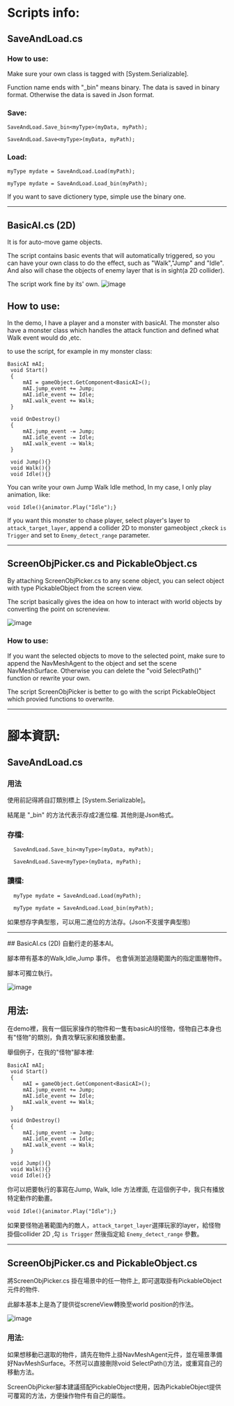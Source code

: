 # Scripts info:

## SaveAndLoad.cs

### How to use:

Make sure your own class is tagged with [System.Serializable].

Function name ends with "_bin" means binary. The data is saved in binary format. Otherwise the data is saved in Json format.


### Save:
  ```
  SaveAndLoad.Save_bin<myType>(myData, myPath);
  
  SaveAndLoad.Save<myType>(myData, myPath);
  ```
  
### Load:
  ```
  myType mydate = SaveAndLoad.Load(myPath);
  
  myType mydate = SaveAndLoad.Load_bin(myPath);
  ```

If you want to save dictionery type, simple use the binary one.

<hr>

## BasicAI.cs (2D)

  It is for auto-move game objects.
  
  The script contains basic events that will automatically triggered, so you can have your own class to do the effect, such as "Walk","Jump" and "Idle". And also will chase the objects of enemy layer that is in sight(a 2D collider).
  
  The script work fine by its' own.
  ![image](https://i.imgur.com/0FKD53i.gif)
  
  ## How to use:  
   In the demo, I have a player and a monster with basicAI. The monster also have a monster class which handles the attack function and defined what Walk event would do ,etc.
   
   to use the script, for example in my monster class:
   ```
   BasicAI mAI;
    void Start()
    {
        mAI = gameObject.GetComponent<BasicAI>();
        mAI.jump_event += Jump;
        mAI.idle_event += Idle;
        mAI.walk_event += Walk;
    }
    
    void OnDestroy()
    {
        mAI.jump_event -= Jump;
        mAI.idle_event -= Idle;
        mAI.walk_event -= Walk;
    }
    
    void Jump(){}
    void Walk(){}
    void Idle(){}
   ```
  You can write your own Jump Walk Idle method, In my case, I only play animation, like:
  ```
  void Idle(){animator.Play("Idle");}
  ```
  
  If you want this monster to chase player, select player's layer to `attack_target_layer`, append a collider 2D to monster gameobject ,ckeck `is Trigger` and set to `Enemy_detect_range` parameter.
<hr>

## ScreenObjPicker.cs and PickableObject.cs

By attaching ScreenObjPicker.cs to any scene object, you can select object with type PickableObject from the screen view.

The script basically gives the idea on how to interact with world objects by converting the point on screneview.

![image](https://i.imgur.com/3Kh0b1P.gif)

### How to use:

If you want the selected objects to move to the selected point, make sure to append the NavMeshAgent to the object and set the scene NavMeshSurface. Otherwise you can delete the "void SelectPath()" function or rewrite your own.

The script ScreenObjPicker is better to go with the script PickableObject which provied functions to overwrite.


<hr>

# 腳本資訊:

## SaveAndLoad.cs

### 用法

使用前記得將自訂類別標上 [System.Serializable]。

結尾是 "_bin" 的方法代表示存成2進位檔. 其他則是Json格式。


### 存檔:
```
  SaveAndLoad.Save_bin<myType>(myData, myPath);
  
  SaveAndLoad.Save<myType>(myData, myPath);
```
  
### 讀檔:
```
  myType mydate = SaveAndLoad.Load(myPath);
  
  myType mydate = SaveAndLoad.Load_bin(myPath);
```

如果想存字典型態，可以用二進位的方法存。(Json不支援字典型態)

<hr>
## BasicAI.cs (2D)
 自動行走的基本AI。
  
  腳本帶有基本的Walk,Idle,Jump 事件。 也會偵測並追隨範圍內的指定圖層物件。
  
  腳本可獨立執行。
  
  ![image](https://i.imgur.com/0FKD53i.gif)
  
  ## 用法:  
   在demo裡，我有一個玩家操作的物件和一隻有basicAI的怪物，怪物自己本身也有"怪物"的類別，負責攻擊玩家和播放動畫。
   
   舉個例子，在我的"怪物"腳本裡:
   ```
   BasicAI mAI;
    void Start()
    {
        mAI = gameObject.GetComponent<BasicAI>();
        mAI.jump_event += Jump;
        mAI.idle_event += Idle;
        mAI.walk_event += Walk;
    }
    
    void OnDestroy()
    {
        mAI.jump_event -= Jump;
        mAI.idle_event -= Idle;
        mAI.walk_event -= Walk;
    }
    
    void Jump(){}
    void Walk(){}
    void Idle(){}
   ```
  你可以把要執行的事寫在Jump, Walk, Idle 方法裡面, 在這個例子中，我只有播放特定動作的動畫。
  ```
  void Idle(){animator.Play("Idle");}
  ```
  
  如果要怪物追著範圍內的敵人，`attack_target_layer`選擇玩家的layer，給怪物掛個collider 2D ,勾 `is Trigger` 然後指定給 `Enemy_detect_range` 參數。

<hr>


## ScreenObjPicker.cs and PickableObject.cs

將ScreenObjPicker.cs 掛在場景中的任一物件上, 即可選取掛有PickableObject元件的物件.

此腳本基本上是為了提供從screneView轉換至world position的作法。

![image](https://i.imgur.com/3Kh0b1P.gif)

### 用法:

如果想移動已選取的物件，請先在物件上掛NavMeshAgent元件，並在場景準備好NavMeshSurface。不然可以直接刪除void SelectPath()方法，或重寫自己的移動方法。

ScreenObjPicker腳本建議搭配PickableObject使用，因為PickableObject提供可覆寫的方法，方便操作物件有自己的屬性。

